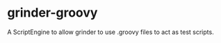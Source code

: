 grinder-groovy
==============

A ScriptEngine to allow grinder to use .groovy files to act as test scripts.